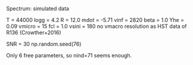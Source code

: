 Spectrum: simulated data

T = 44000
logg = 4.2
R = 12.0
mdot = -5.71
vinf = 2820
beta = 1.0 
Yhe = 0.09
vmicro = 15
fcl = 1.0
vsini = 180
no vmacro 
resolution as HST data of R136 (Crowther+2016)

SNR = 30
np.random.seed(76)

Only 6 free parameters, so nind=71 seems enough. 

